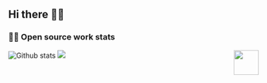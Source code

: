 ## Hi there 👋🤓


### 👨‍💻 Open source work stats

![Github stats](https://github-readme-stats.vercel.app/api?username=panda-sheep&show_icons=true&line_height=24&count_private=true&theme=radical&show_icons=true)
<img align='right' src='https://octodex.github.com/images/hula_loop_octodex03.gif' width='50"'>
![](https://github-profile-summary-cards.vercel.app/api/cards/profile-details?username=panda-sheep&theme=monokai)

